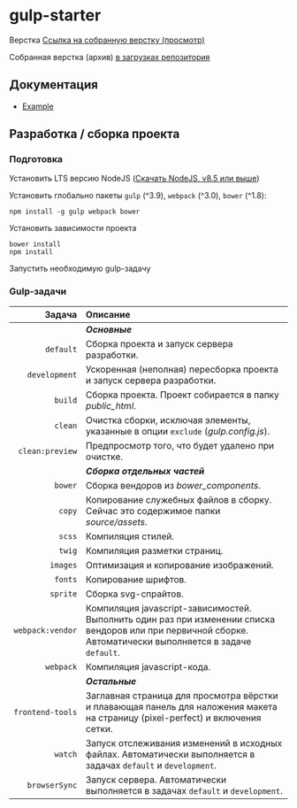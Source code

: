 # gulp-starter

Верстка [Ссылка на собранную верстку (просмотр)](#)

Собранная верстка (архив) [в загрузках репозитория](https://bitbucket.org/username/projectname/downloads/)

## Документация

  - [Example](docs/example.md)

## Разработка / сборка проекта

### Подготовка

Установить LTS версию NodeJS ([Скачать NodeJS, v8.5 или выше](https://nodejs.org/en/download/))

Установить глобально пакеты `gulp` (^3.9), `webpack` (^3.0), `bower` (^1.8):
```text
npm install -g gulp webpack bower
```

Установить зависимости проекта
```text
bower install
npm install
```

Запустить необходимую gulp-задачу

### Gulp-задачи

Задача           | Описание
             ---:|:---
|                | ***Основные***
`default`        | Сборка проекта и запуск сервера разработки.
`development`    | Ускоренная (неполная) пересборка проекта и запуск сервера разработки.
`build`          | Сборка проекта. Проект собирается в папку *public_html*.
`clean`          | Очистка сборки, исключая элементы, указанные в опции `exclude` (_gulp.config.js_).
`clean:preview`  | Предпросмотр того, что будет удалено при очистке.
|                | ***Сборка отдельных частей***
`bower`          | Сборка вендоров из *bower_components*.
`copy`           | Копирование служебных файлов в сборку. Сейчас это содержимое папки *source/assets*. 
`scss`           | Компиляция стилей.
`twig`           | Компиляция разметки страниц.
`images`         | Оптимизация и копирование изображений.
`fonts`          | Копирование шрифтов.
`sprite`         | Сборка svg-спрайтов.
`webpack:vendor` | Компиляция javascript-зависимостей. Выполнить один раз при изменении списка вендоров или при первичной сборке. Автоматически выполняется в задаче `default`.
`webpack`        | Компиляция javascript-кода.
|                | ***Остальные***
`frontend-tools` | Заглавная страница для просмотра вёрстки и плавающая панель для наложения макета на страницу (pixel-perfect) и включения сетки.
`watch`          | Запуск отслеживания изменений в исходных файлах. Автоматически выполняется в задачах `default` и `development`.
`browserSync`    | Запуск сервера. Автоматически выполняется в задачах `default` и `development`.

